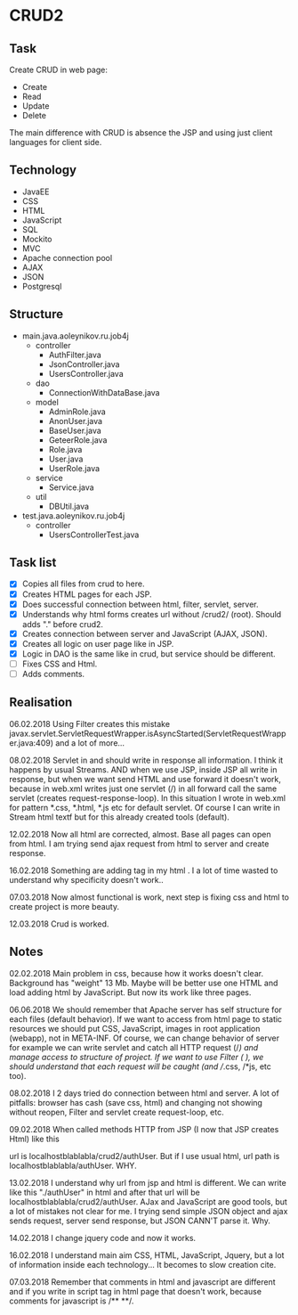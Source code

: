 # CRUD2


## Task

Create CRUD in web page:
- 	Create
- 	Read
- 	Update
- 	Delete

The main difference with CRUD is absence the JSP and using just client languages for client side.



## Technology
 	
- 	JavaEE	
- 	CSS
- 	HTML
- 	JavaScript
- 	SQL
- 	Mockito
-	MVC	
-	Apache connection pool
- 	AJAX
-	JSON
- 	Postgresql

## Structure

-	main.java.aoleynikov.ru.job4j
	+ 	controller
		+	AuthFilter.java
		+	JsonController.java
		+	UsersController.java
	+ 	dao
		+	ConnectionWithDataBase.java
	+ 	model
		+	AdminRole.java
		+	AnonUser.java
		+	BaseUser.java
		+	GeteerRole.java
		+	Role.java
		+	User.java
		+	UserRole.java
	+ 	service
		+	Service.java	
	+ 	util
		+	DBUtil.java
-	test.java.aoleynikov.ru.job4j
	+ 	controller
		+	UsersControllerTest.java
		
## Task list 

- [x] Copies all files from crud to here. 
- [x] Creates HTML pages for each JSP.
- [x] Does successful connection between html, filter, servlet, server.
- [x] Understands why html forms creates url without /crud2/ (root). Should adds "." before crud2.
- [x] Creates connection between server and JavaScript (AJAX, JSON). 
- [x] Creates all logic on user page like in JSP.
- [x] Logic in DAO is the same like in crud, but service should be different.
- [ ] Fixes CSS and Html.
- [ ] Adds comments.

## Realisation

06.02.2018
Using Filter creates this mistake javax.servlet.ServletRequestWrapper.isAsyncStarted(ServletRequestWrapper.java:409) and a lot of more...   

08.02.2018
Servlet in and should write in response all information. I think it happens by usual Streams. AND when we use JSP, inside JSP all write in response, but when we want send HTML and use forward it doesn't work, because in web.xml writes just one servlet (/) in all forward call the same servlet (creates request-response-loop). In this situation I wrote in web.xml for pattern *.css, *.html, *.js etc for default servlet. Of course I can write in Stream html textf but for this already created tools (default).    

12.02.2018
Now all html are corrected, almost. Base all pages can open from html.   I am trying send ajax request from html to server and create response.

16.02.2018
Something are adding tag in my html <tbody>. I a lot of time wasted to understand why specificity doesn't work..   

07.03.2018
Now almost  functional is work, next step is fixing css and html to create project is more beauty.

12.03.2018
Crud is worked.
 
## Notes

02.02.2018
Main problem in css, because how it works doesn't clear. Background has "weight" 13 Mb. Maybe will be better use one HTML and 
load adding html by JavaScript. But now its work like three pages.

06.06.2018
We should remember that Apache server has self structure for each files (default behavior). If we want to access from html page to static resources we should 
put CSS, JavaScript, images in root application (webapp), not in META-INF. Of course, we can change behavior of server for example we can write servlet and catch all HTTP request (/*) and manage access to structure of project.
If we want to use Filter (<filter> </filter>), we should understand that each request will be caught (and /*.css, /*js, etc too).    

08.02.2018
I 2 days tried do connection between html and server. A lot of pitfalls: browser has cash (save css, html) and changing not showing without reopen, Filter and servlet create request-loop, etc.

09.02.2018
When called methods HTTP from JSP (I now that JSP creates Html) like this <form action="authUser" method="post"> url is localhostblablabla/crud2/authUser. But if I use usual html, url path is localhostblablabla/authUser. WHY.

13.02.2018
I understand why url from jsp and html is different. We can write like this "./authUser" in html and after that url will be localhostblablabla/crud2/authUser.
AJax and JavaScript are good tools, but a lot of mistakes not clear for me. I trying send simple JSON object and ajax sends request, server send response, but JSON CANN'T parse it. Why.

14.02.2018
I change jquery code and now it works. 

16.02.2018
I understand main aim CSS, HTML, JavaScript, Jquery, but a lot of information inside each technology... It becomes to slow creation cite.

07.03.2018
Remember that comments in html and javascript are different and if you write <!-- --> in script tag in html page that doesn't work, because comments for javascript is /** **/.









